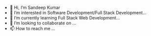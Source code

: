 - 👋 Hi, I’m Sandeep Kumar
- 👀 I’m interested in Software Development/Full Stack Development...
- 🌱 I’m currently learning Full Stack Web Development...
- 💞️ I’m looking to collaborate on ...
- 📫 How to reach me ...
<!---
saaandyyy/saaandyyy is a ✨ special ✨ repository because its `README.md` (this file) appears on your GitHub profile.
You can click the Preview link to take a look at your changes.
--->
